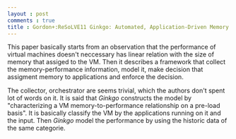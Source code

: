 ```yaml
---
layout : post
comments : true
title : Gordon+:ReSoLVE11 Ginkgo: Automated, Application-Driven Memory Overcommitment for Cloud Computing
---
```

This paper basically starts from an observation that the performance of virtual machines doesn't neccessary has linear relation with the size of memory that assiged to the VM. Then it describes a framework that collect the memory-performance information, model it, make decision that assigment memory to applications and enforce the decision.

The collector, orchestrator are seems trivial, which the authors don't spent lot of words on it. It is said that *Ginkgo* constructs the model by "characterizing a VM memory-to-performance relationship on a pre-load basis". It is basically classify the VM by the applications running on it and the input. Then *Ginkgo* model the performance by using the historic data of the same categorie.



